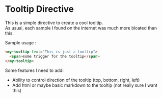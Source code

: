 Tooltip Directive  
==  

This is a simple directive to create a cool tooltip.  
As usual, each sample I found on the internet was much more bloated than this.  
  
  
Sample usage :  
```html
<my-tooltip text="This is just a tooltip">
  <span>some trigger for the tooltip</span>
</my-tooltip>
```


Some features I need to add:  
* Ability to control direction of the tooltip (top, bottom, right, left)  
* Add html or maybe basic markdown to the tooltip (not really sure I want this)
